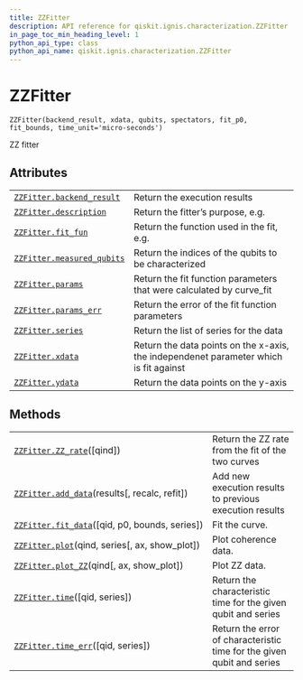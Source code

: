 ```yaml
---
title: ZZFitter
description: API reference for qiskit.ignis.characterization.ZZFitter
in_page_toc_min_heading_level: 1
python_api_type: class
python_api_name: qiskit.ignis.characterization.ZZFitter
---
```


# ZZFitter

<span id="qiskit.ignis.characterization.ZZFitter" />

`ZZFitter(backend_result, xdata, qubits, spectators, fit_p0, fit_bounds, time_unit='micro-seconds')`

ZZ fitter

## Attributes

|                                                                                                                                               |                                                                                       |
| --------------------------------------------------------------------------------------------------------------------------------------------- | ------------------------------------------------------------------------------------- |
| [`ZZFitter.backend_result`](qiskit.ignis.characterization.ZZFitter.backend_result "qiskit.ignis.characterization.ZZFitter.backend_result")    | Return the execution results                                                          |
| [`ZZFitter.description`](qiskit.ignis.characterization.ZZFitter.description "qiskit.ignis.characterization.ZZFitter.description")             | Return the fitter’s purpose, e.g.                                                     |
| [`ZZFitter.fit_fun`](qiskit.ignis.characterization.ZZFitter.fit_fun "qiskit.ignis.characterization.ZZFitter.fit_fun")                         | Return the function used in the fit, e.g.                                             |
| [`ZZFitter.measured_qubits`](qiskit.ignis.characterization.ZZFitter.measured_qubits "qiskit.ignis.characterization.ZZFitter.measured_qubits") | Return the indices of the qubits to be characterized                                  |
| [`ZZFitter.params`](qiskit.ignis.characterization.ZZFitter.params "qiskit.ignis.characterization.ZZFitter.params")                            | Return the fit function parameters that were calculated by curve\_fit                 |
| [`ZZFitter.params_err`](qiskit.ignis.characterization.ZZFitter.params_err "qiskit.ignis.characterization.ZZFitter.params_err")                | Return the error of the fit function parameters                                       |
| [`ZZFitter.series`](qiskit.ignis.characterization.ZZFitter.series "qiskit.ignis.characterization.ZZFitter.series")                            | Return the list of series for the data                                                |
| [`ZZFitter.xdata`](qiskit.ignis.characterization.ZZFitter.xdata "qiskit.ignis.characterization.ZZFitter.xdata")                               | Return the data points on the x-axis, the independenet parameter which is fit against |
| [`ZZFitter.ydata`](qiskit.ignis.characterization.ZZFitter.ydata "qiskit.ignis.characterization.ZZFitter.ydata")                               | Return the data points on the y-axis                                                  |

## Methods

|                                                                                                                                                      |                                                                        |
| ---------------------------------------------------------------------------------------------------------------------------------------------------- | ---------------------------------------------------------------------- |
| [`ZZFitter.ZZ_rate`](qiskit.ignis.characterization.ZZFitter.ZZ_rate "qiskit.ignis.characterization.ZZFitter.ZZ_rate")(\[qind])                       | Return the ZZ rate from the fit of the two curves                      |
| [`ZZFitter.add_data`](qiskit.ignis.characterization.ZZFitter.add_data "qiskit.ignis.characterization.ZZFitter.add_data")(results\[, recalc, refit])  | Add new execution results to previous execution results                |
| [`ZZFitter.fit_data`](qiskit.ignis.characterization.ZZFitter.fit_data "qiskit.ignis.characterization.ZZFitter.fit_data")(\[qid, p0, bounds, series]) | Fit the curve.                                                         |
| [`ZZFitter.plot`](qiskit.ignis.characterization.ZZFitter.plot "qiskit.ignis.characterization.ZZFitter.plot")(qind, series\[, ax, show\_plot])        | Plot coherence data.                                                   |
| [`ZZFitter.plot_ZZ`](qiskit.ignis.characterization.ZZFitter.plot_ZZ "qiskit.ignis.characterization.ZZFitter.plot_ZZ")(qind\[, ax, show\_plot])       | Plot ZZ data.                                                          |
| [`ZZFitter.time`](qiskit.ignis.characterization.ZZFitter.time "qiskit.ignis.characterization.ZZFitter.time")(\[qid, series])                         | Return the characteristic time for the given qubit and series          |
| [`ZZFitter.time_err`](qiskit.ignis.characterization.ZZFitter.time_err "qiskit.ignis.characterization.ZZFitter.time_err")(\[qid, series])             | Return the error of characteristic time for the given qubit and series |

